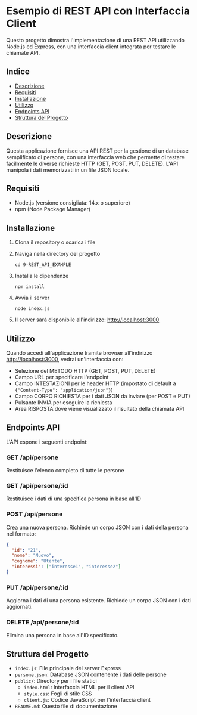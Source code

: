 # Esempio di REST API con Interfaccia Client

Questo progetto dimostra l'implementazione di una REST API utilizzando Node.js ed Express, con una interfaccia client integrata per testare le chiamate API.

## Indice

- [Descrizione](#descrizione)
- [Requisiti](#requisiti)
- [Installazione](#installazione)
- [Utilizzo](#utilizzo)
- [Endpoints API](#endpoints-api)
- [Struttura del Progetto](#struttura-del-progetto)

## Descrizione

Questa applicazione fornisce una API REST per la gestione di un database semplificato di persone, con una interfaccia web che permette di testare facilmente le diverse richieste HTTP (GET, POST, PUT, DELETE). L'API manipola i dati memorizzati in un file JSON locale.

## Requisiti

- Node.js (versione consigliata: 14.x o superiore)
- npm (Node Package Manager)

## Installazione

1. Clona il repository o scarica i file

2. Naviga nella directory del progetto
   ```
   cd 9-REST_API_EXAMPLE
   ```

3. Installa le dipendenze
   ```
   npm install
   ```

4. Avvia il server
   ```
   node index.js
   ```
   
5. Il server sarà disponibile all'indirizzo: [http://localhost:3000](http://localhost:3000)

## Utilizzo

Quando accedi all'applicazione tramite browser all'indirizzo [http://localhost:3000](http://localhost:3000), vedrai un'interfaccia con:

- Selezione del METODO HTTP (GET, POST, PUT, DELETE)
- Campo URL per specificare l'endpoint
- Campo INTESTAZIONI per le header HTTP (impostato di default a `{"Content-Type": "application/json"}`)
- Campo CORPO RICHIESTA per i dati JSON da inviare (per POST e PUT)
- Pulsante INVIA per eseguire la richiesta
- Area RISPOSTA dove viene visualizzato il risultato della chiamata API

## Endpoints API

L'API espone i seguenti endpoint:

### GET /api/persone
Restituisce l'elenco completo di tutte le persone

### GET /api/persone/:id
Restituisce i dati di una specifica persona in base all'ID

### POST /api/persone
Crea una nuova persona. Richiede un corpo JSON con i dati della persona nel formato:
```json
{
  "id": "21",
  "nome": "Nuovo",
  "cognome": "Utente",
  "interessi": ["interesse1", "interesse2"]
}
```

### PUT /api/persone/:id
Aggiorna i dati di una persona esistente. Richiede un corpo JSON con i dati aggiornati.

### DELETE /api/persone/:id
Elimina una persona in base all'ID specificato.

## Struttura del Progetto

- `index.js`: File principale del server Express
- `persone.json`: Database JSON contenente i dati delle persone
- `public/`: Directory per i file statici
  - `index.html`: Interfaccia HTML per il client API
  - `style.css`: Fogli di stile CSS
  - `client.js`: Codice JavaScript per l'interfaccia client
- `README.md`: Questo file di documentazione
